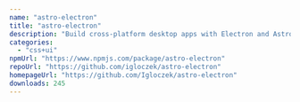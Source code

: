 ```yaml
---
name: "astro-electron"
title: "astro-electron"
description: "Build cross-platform desktop apps with Electron and Astro"
categories:
  - "css+ui"
npmUrl: "https://www.npmjs.com/package/astro-electron"
repoUrl: "https://github.com/igloczek/astro-electron"
homepageUrl: "https://github.com/Igloczek/astro-electron"
downloads: 245
---
```

